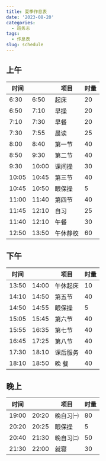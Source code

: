 ```yaml
---
title: 夏季作息表
date: '2023-08-20'
categories:
  - 班务志
tags:
  - 作息表
slug: schedule
---
```




## 上午

| 时间  |       | 项目     | 时量 |
| ----- | ----- | -------- | ---- |
| 6:30  | 6:50  | 起床     | 20   |
| 6:50  | 7:10  | 早操     | 20   |
| 7:10  | 7:30  | 早餐     | 20   |
| 7:30  | 7:55  | 晨读     | 25   |
| 8:00  | 8:40  | 第一节   | 40   |
| 8:50  | 9:30  | 第二节   | 40   |
| 9:30  | 10:00 | 课间操   | 30   |
| 10:05 | 10:45 | 第三节   | 40   |
| 10:45 | 10:50 | 眼保操   | 5    |
| 11:00 | 11:40 | 第四节   | 40   |
| 11:45 | 12:10 | 自习     | 25   |
| 11:40 | 12:10 | 午餐     | 30   |
| 12:50 | 13:50 | 午休静校 | 60   |

## 下午

| 时间  |       | 项目     | 时量 |
| ----- | ----- | -------- | ---- |
| 13:50 | 14:00 | 午休起床     | 10   |
| 14:10 | 14:50 | 第五节   | 40   |
| 14:50 | 14:55 | 眼保操   | 5    |
| 15:05 | 15:45 | 第六节   | 40   |
| 15:55 | 16:35 | 第七节   | 40   |
| 16:45 | 17:25 | 第八节   | 40   |
| 17:30 | 18:10 | 课后服务 | 40   |
| 18:10 | 18:50 | 晚 餐    | 40   |


## 晚上

| 时间  |       | 项目     | 时量 |
| ----- | ----- | -------- | ---- |
| 19:00 | 20:20 | 晚自习㈠ | 80   |
| 20:20 | 20:25 | 眼保操   | 5    |
| 20:40 | 21:30 | 晚自习㈡ | 50   |
| 21:30 | 22:00 | 就寝     | 30   |